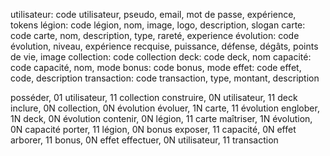 utilisateur: code utilisateur, pseudo, email, mot de passe, expérience, tokens
légion: code légion, nom, image, logo, description, slogan
carte: code carte, nom, description, type, rareté, experience
évolution: code évolution, niveau, expérience recquise, puissance, défense, dégâts, points de vie, image
collection: code collection
deck: code deck, nom
capacité: code capacité, nom, mode
bonus: code bonus, mode
effet: code effet, code, description
transaction: code transaction, type, montant, description

posséder, 01 utilisateur, 11 collection
construire, 0N utilisateur, 11 deck
inclure, 0N collection, 0N évolution
évoluer, 1N carte, 11 évolution
englober, 1N deck, 0N évolution
contenir, 0N légion, 11 carte
maîtriser, 1N évolution, 0N capacité
porter, 11 légion, 0N bonus
exposer, 11 capacité, 0N effet
arborer, 11 bonus, 0N effet
effectuer, 0N utilisateur, 11 transaction